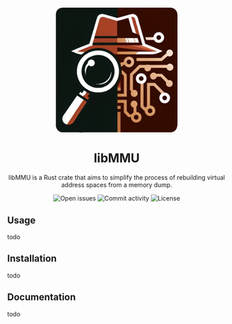 <p align="center" width="100%">
    <img src="assets/libmmu.webp" alt="libMMU logo" style="width: 20em; height: auto;">
</p>
<h1 align="center">libMMU</h1>
<p align="center">libMMU is a Rust crate that aims to simplify the process of rebuilding virtual address spaces from a memory dump.<p>
<div align="center">
    <img alt="Open issues"     src="https://img.shields.io/github/issues/Memoscopy/libMMU?style=for-the-badge&color=%23973B21&labelColor=%230C1510">
    <img alt="Commit activity" src="https://img.shields.io/github/commit-activity/w/Memoscopy/libMMU?style=for-the-badge&color=%23973B21&labelColor=%230C1510">
    <img alt="License"         src="https://img.shields.io/github/license/Memoscopy/libMMU?style=for-the-badge&color=%23973B21&labelColor=%230C1510">
</div>

## Usage

todo

## Installation

todo

## Documentation

todo
